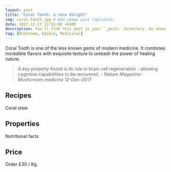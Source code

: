 ```yaml
---
layout: post
title: "Coral Tooth: a rare delight"
img: coral-tooth.jpg # Add image post (optional)
date: 2017-12-17 12:55:00 +0300
description: You’ll find this post in your `_posts` directory. Go ahead and edit it and re-build the site to see your changes. # Add post description (optional)
tag: [Mushroom, Edible, Medicinal]
---
```

Coral Tooth is one of the less known gems of modern medicine. It combines incredible flavors with exquisite texture to unleash the power of healing nature.

> A key property found is its role in brain cell regeneration - allowing cognitive capabilitites to be recovered. <cite>- Nature Magazine- Mushcroom medicine 12-Dec-2017</cite>

## Recipes
Coral stew

## Properties
Nutritional facts

## Price
Order £30 / Kg.